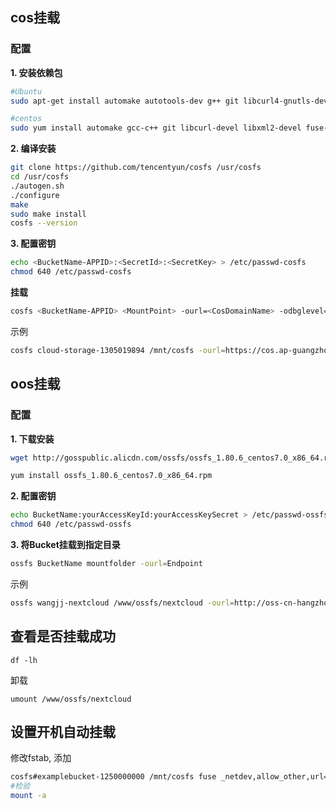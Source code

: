 ## cos挂载

### 配置

**1. 安装依赖包**

```bash
#Ubuntu
sudo apt-get install automake autotools-dev g++ git libcurl4-gnutls-dev libfuse-dev libssl-dev libxml2-dev make pkg-config fuse

#centos
sudo yum install automake gcc-c++ git libcurl-devel libxml2-devel fuse-devel make openssl-devel fuse
```

**2. 编译安装**

```bash
git clone https://github.com/tencentyun/cosfs /usr/cosfs
cd /usr/cosfs
./autogen.sh
./configure
make
sudo make install
cosfs --version
```

**3. 配置密钥**

```bash
echo <BucketName-APPID>:<SecretId>:<SecretKey> > /etc/passwd-cosfs
chmod 640 /etc/passwd-cosfs
```

**挂载**

```bash
cosfs <BucketName-APPID> <MountPoint> -ourl=<CosDomainName> -odbglevel=info -oallow_other
```

示例

```bash
cosfs cloud-storage-1305019894 /mnt/cosfs -ourl=https://cos.ap-guangzhou.myqcloud.com -odbglevel=info -onoxattr -oallow_other
```

## oos挂载

### 配置

**1. 下载安装**

```bash
wget http://gosspublic.alicdn.com/ossfs/ossfs_1.80.6_centos7.0_x86_64.rpm

yum install ossfs_1.80.6_centos7.0_x86_64.rpm
```

**2. 配置密钥**

```bash
echo BucketName:yourAccessKeyId:yourAccessKeySecret > /etc/passwd-ossfs
chmod 640 /etc/passwd-ossfs
```

**3. 将Bucket挂载到指定目录**

```bash
ossfs BucketName mountfolder -ourl=Endpoint
```

示例

```bash
ossfs wangjj-nextcloud /www/ossfs/nextcloud -ourl=http://oss-cn-hangzhou-internal.aliyuncs.com -ouid=1001 -ogid=1001 -oumask=007 -o allow_other
```

## 查看是否挂载成功

```
df -lh
```

卸载

```
umount /www/ossfs/nextcloud
```

## 设置开机自动挂载

修改fstab, 添加

```bash
cosfs#examplebucket-1250000000 /mnt/cosfs fuse _netdev,allow_other,url=http://cos.ap-guangzhou.myqcloud.com,dbglevel=info
#检验
mount -a
```
